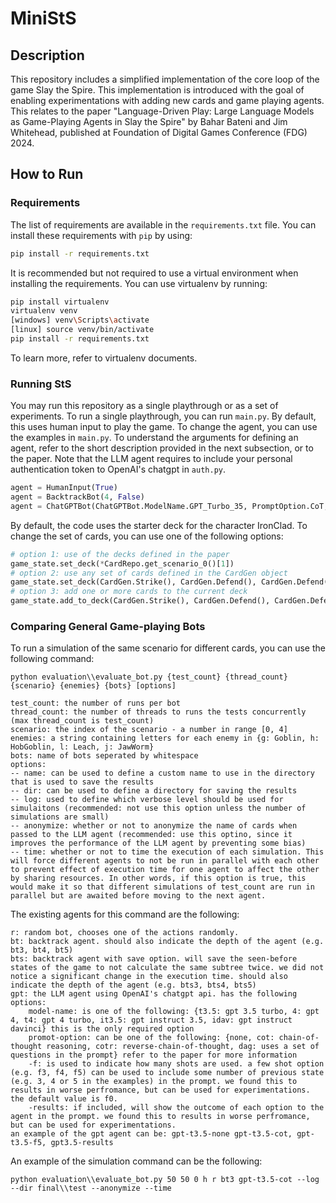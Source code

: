 # MiniStS

## Description
This repository includes a simplified implementation of the core loop of the game Slay the Spire. This implementation is introduced with the goal of enabling experimentations with adding new cards and game playing agents. This relates to the paper "Language-Driven Play: Large Language Models as Game-Playing Agents in Slay the Spire" by Bahar Bateni and Jim Whitehead, published at Foundation of Digital Games Conference (FDG) 2024.

## How to Run

### Requirements

The list of requirements are available in the `requirements.txt` file. You can install these requirements with `pip` by using:

```bash
pip install -r requirements.txt
```

It is recommended but not required to use a virtual environment when installing the requirements. You can use virtualenv by running:

```bash
pip install virtualenv
virtualenv venv
[windows] venv\Scripts\activate
[linux] source venv/bin/activate
pip install -r requirements.txt
```

To learn more, refer to virtualenv documents.

### Running StS


You may run this repository as a single playthrough or as a set of experiments. To run a single playthrough, you can run `main.py`. By default, this uses human input to play the game. To change the agent, you can use the examples in `main.py`. To understand the arguments for defining an agent, refer to the short description provided in the next subsection, or to the paper. Note that the LLM agent requires to include your personal authentication token to OpenAI's chatgpt in `auth.py`.

```python
agent = HumanInput(True)
agent = BacktrackBot(4, False)
agent = ChatGPTBot(ChatGPTBot.ModelName.GPT_Turbo_35, PromptOption.CoT, 0, False, 1)
```

By default, the code uses the starter deck for the character IronClad. To change the set of cards, you can use one of the following options:

```python
# option 1: use of the decks defined in the paper
game_state.set_deck(*CardRepo.get_scenario_0()[1])
# option 2: use any set of cards defined in the CardGen object
game_state.set_deck(CardGen.Strike(), CardGen.Defend(), CardGen.Defend())
# option 3: add one or more cards to the current deck
game_state.add_to_deck(CardGen.Strike(), CardGen.Defend(), CardGen.Defend())
```

### Comparing General Game-playing Bots

To run a simulation of the same scenario for different cards, you can use the following command:

```
python evaluation\\evaluate_bot.py {test_count} {thread_count} {scenario} {enemies} {bots} [options]

test_count: the number of runs per bot
thread_count: the number of threads to runs the tests concurrently (max thread_count is test_count)
scenario: the index of the scenario - a number in range [0, 4]
enemies: a string containing letters for each enemy in {g: Goblin, h: HobGoblin, l: Leach, j: JawWorm}
bots: name of bots seperated by whitespace
options:
-- name: can be used to define a custom name to use in the directory that is used to save the results
-- dir: can be used to define a directory for saving the results
-- log: used to define which verbose level should be used for simulaitons (recommended: not use this option unless the number of simulations are small)
-- anonymize: whether or not to anonymize the name of cards when passed to the LLM agent (recommended: use this optino, since it improves the performance of the LLM agent by preventing some bias)
-- time: whether or not to time the execution of each simulation. This will force different agents to not be run in parallel with each other to prevent effect of execution time for one agent to affect the other by sharing resources. In other words, if this option is true, this would make it so that different simulations of test_count are run in parallel but are awaited before moving to the next agent.
```

The existing agents for this command are the following:

```
r: random bot, chooses one of the actions randomly.
bt: backtrack agent. should also indicate the depth of the agent (e.g. bt3, bt4, bt5)
bts: backtrack agent with save option. will save the seen-before states of the game to not calculate the same subtree twice. we did not notice a significant change in the execution time. should also indicate the depth of the agent (e.g. bts3, bts4, bts5)
gpt: the LLM agent using OpenAI's chatgpt api. has the following options:
    model-name: is one of the following: {t3.5: gpt 3.5 turbo, 4: gpt 4, t4: gpt 4 turbo, it3.5: gpt instruct 3.5, idav: gpt instruct davinci} this is the only required option
    promot-option: can be one of the following: {none, cot: chain-of-thought reasoning, cotr: reverse-chain-of-thought, dag: uses a set of questions in the prompt} refer to the paper for more information
    -f: is used to indicate how many shots are used. a few shot option (e.g. f3, f4, f5) can be used to include some number of previous state (e.g. 3, 4 or 5 in the examples) in the prompt. we found this to results in worse perfromance, but can be used for experimentations. the default value is f0.
    -results: if included, will show the outcome of each option to the agent in the prompt. we found this to results in worse perfromance, but can be used for experimentations.
an example of the gpt agent can be: gpt-t3.5-none gpt-t3.5-cot, gpt-t3.5-f5, gpt3.5-results
```

An example of the simulation command can be the following:
```
python evaluation\\evaluate_bot.py 50 50 0 h r bt3 gpt-t3.5-cot --log --dir final\\test --anonymize --time
```
